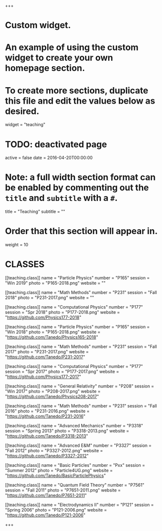+++
# Custom widget.
# An example of using the custom widget to create your own homepage section.
# To create more sections, duplicate this file and edit the values below as desired.
widget = "teaching"
# TODO: deactivated page
active = false
date = 2016-04-20T00:00:00

# Note: a full width section format can be enabled by commenting out the `title` and `subtitle` with a `#`.
title = "Teaching"
subtitle = ""

# Order that this section will appear in.
weight = 10

# CLASSES

[[teaching.class]]
  name = "Particle Physics"
  number = "P165"
  session = "Win 2019"
  photo = "P165-2018.png"
  website = ""

[[teaching.class]]
  name = "Math Methods"
  number = "P231"
  session = "Fall 2018"
  photo = "P231-2017.png"
  website = ""

[[teaching.class]]
  name = "Computational Physics"
  number = "P177"
  session = "Spr 2018"
  photo = "P177-2018.png"
  website = "https://github.com/Physics177-2018"

[[teaching.class]]
  name = "Particle Physics"
  number = "P165"
  session = "Win 2018"
  photo = "P165-2018.png"
  website = "https://github.com/Tanedo/Physics165-2018"

[[teaching.class]]
  name = "Math Methods"
  number = "P231"
  session = "Fall 2017"
  photo = "P231-2017.png"
  website = "https://github.com/Tanedo/P231-2017"

[[teaching.class]]
  name = "Computational Physics"
  number = "P177"
  session = "Spr 2017"
  photo = "P177-2017.png"
  website = "https://github.com/Physics177-2017"

[[teaching.class]]
  name = "General Relativity"
  number = "P208"
  session = "Win 2017"
  photo = "P208-2017.png"
  website = "https://github.com/Tanedo/Physics208-2017"

[[teaching.class]]
  name = "Math Methods"
  number = "P231"
  session = "Fall 2016"
  photo = "P231-2016.png"
  website = "https://github.com/Tanedo/P231-2016"

[[teaching.class]]
  name = "Advanced Mechanics"
  number = "P3318"
  session = "Spring 2013"
  photo = "P3318-2013.png"
  website = "https://github.com/Tanedo/P3318-2013"

[[teaching.class]]
  name = "Advanced E&M"
  number = "P3327"
  session = "Fall 2012"
  photo = "P3327-2012.png"
  website = "https://github.com/Tanedo/P3327-2012"

[[teaching.class]]
  name = "Basic Particles"
  number = "Pxx"
  session = "Summer 2012"
  photo = "Particle4UG.png"
  website = "https://github.com/Tanedo/BasicParticlePhysics"

[[teaching.class]]
  name = "Quantum Field Theory"
  number = "P7561"
  session = "Fall 2011"
  photo = "P7651-2011.png"
  website = "https://github.com/Tanedo/P7651-2011"

[[teaching.class]]
  name = "Electrodynamics II"
  number = "P121"
  session = "Spring 2006"
  photo = "P121-2006.png"
  website = "https://github.com/Tanedo/P121-2006"



+++
